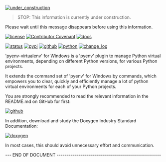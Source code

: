 [![under_construction](https://img.shields.io/badge/STOP-UNDER%20CONSTRUCTION-FFE040)](https://pypi.org/project/pyenv-virtualenv-windows/1.2.4/)

> STOP: This information is currently under construction. 

Please wait until this message disappears before using this information.

[![license](https://img.shields.io/badge/License-GPL%203.0-20A040)](https://github.com/michaelpaulkorthals/pyenv-virtualenv-windows/blob/main/LICENSE)
[![Contributor Covenant](https://img.shields.io/badge/Contributor%20Covenant-2.1-4baaaa.svg)](https://github.com/michaelpaulkorthals/pyenv-virtualenv-windows/blob/main/CODE_OF_CONDUCT.md)
[![docs](https://img.shields.io/badge/Download-Doxygen%20Docs-20A040)](https://github.com/michaelpaulkorthals/pyenv-virtualenv-windows/blob/main/doxygen_pyenv-virtualenv-windows.zip)

[![status](https://img.shields.io/badge/Status-Open%20Beta%20Test-60A020)](https://pypi.org/project/pyenv-virtualenv-windows/1.2.4/)
[![pypi](https://img.shields.io/badge/PyPI-Pyenv%20Virtualenv%20Windows%20|%201.24-2040A0)](https://pypi.org/project/pyenv-virtualenv-windows/1.2.4/)
[![github](https://img.shields.io/badge/GitHub-Pyenv%20Virtualenv%20Windows%20|%201.24-2040A0)](https://github.com/michaelpaulkorthals/pyenv-virtualenv-windows)
[![python](https://img.shields.io/badge/Python-3.6%20|%203.7%20|%203.8%20|%203.9%20|%203.10%20|%203.11%20|%203.12%20|%203.13-C0C040)](https://github.com/michaelpaulkorthals/pyenv-virtualenv-windows)
[![change_log](https://img.shields.io/badge/Info-Change%20Log-20A040)](https://github.com/michaelpaulkorthals/pyenv-virtualenv-windows/blob/main/src/pyenv-virtualenv-windows/CHANGELOG.md)

'pyenv-virtualenv' for Windows is a 'pyenv' plugin to manage Python virtual environments, depending on different Python versions, for various Python projects.

It extends the command set of 'pyenv' for Windows by commands, which empowers you to clear, quickly and efficiently manage a lot of python virtual environments for each of your Python projects. 

You are strongly recommended to read the relevant information in the README.md on GitHub for first: 

[![github](https://img.shields.io/badge/GitHub-Pyenv%20Virtualenv%20Windows%20|%201.24-2040A0)](https://github.com/michaelpaulkorthals/pyenv-virtualenv-windows)

In addition, download and study the Doxygen Industry Standard Documentation: 

[![doxygen](https://img.shields.io/badge/Download-Doxygen%20Docs-20A040)](https://github.com/michaelpaulkorthals/pyenv-virtualenv-windows/blob/main/doxygen_pyenv-virtualenv-windows.zip) 

In most cases, this should avoid unnecessary effort and communication. 


\-\-\- END OF DOCUMENT ----------------------------------------------------

